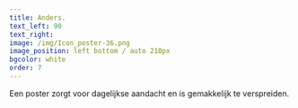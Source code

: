 ```yaml
---
title: Anders.
text_left: 90
text_right:
image: /img/Icon_poster-36.png
image_position: left bottom / auto 210px
bgcolor: white
order: 7
---
```


Een poster zorgt voor dagelijkse aandacht en is gemakkelijk te verspreiden.